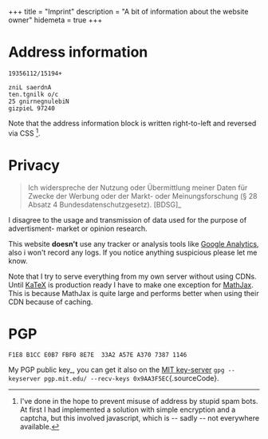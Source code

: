 +++
title = "Imprint"
description = "A bit of information about the website owner"
hidemeta = true
+++

Address information
===================

```
19356112/15194+

zniL saerdnA
ten.tgnilk o/c
25 gnirnegnulebiN
gizpieL 97240
```

Note that the address information block is written right-to-left and
reversed via CSS [^1].

Privacy
=======

> Ich widerspreche der Nutzung oder Übermittlung meiner Daten für Zwecke
> der Werbung oder der Markt- oder Meinungsforschung (§ 28 Absatz 4
> Bundesdatenschutzgesetz). \[BDSG\]\_

I disagree to the usage and transmission of data used for the purpose of
advertisment- market or opinion research.

This website **doesn't** use any tracker or analysis tools like [Google
Analytics](http://www.google.com/analytics/), also i won't record any
logs. If you notice anything suspicious please let me know.

Note that I try to serve everything from my own server without using
CDNs. Until [KaTeX](https://github.com/Khan/KaTeX) is production ready I
have to make one exception for [MathJax](http://www.mathjax.org/). This
is because MathJax is quite large and performs better when using their
CDN because of caching.

PGP
===

```
F1E8 B1CC E0B7 FBF0 8E7E  33A2 A57E A370 7387 1146
```

My PGP public key\_, you can get it also on the [MIT
key-server](https://pgp.mit.edu/pks/lookup?op=get&search=0xA57EA37073871146)
`gpg --keyserver pgp.mit.edu/ --recv-keys 0x9AA3F5EC`{.sourceCode}.

[^1]: I've done in the hope to prevent misuse of address by stupid spam
    bots. At first I had implemented a solution with simple encryption
    and a captcha, but this involved javascript, which is -- sadly --
    not everywhere available.
